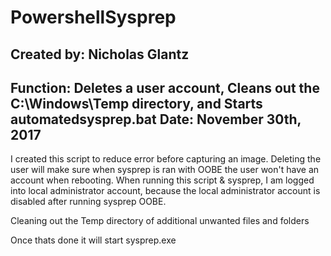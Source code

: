 # PowershellSysprep

## Created by: Nicholas Glantz
Function: Deletes a user account, Cleans out the C:\Windows\Temp directory, and Starts automatedsysprep.bat
Date: November 30th, 2017
--------------------------------------------

I created this script to reduce error before capturing an image. Deleting the user will make sure when sysprep is ran with OOBE the user won't have an account when rebooting. When running this script & sysprep, I am logged into local administrator account, because the local administrator account is disabled after running sysprep OOBE. 

Cleaning out the Temp directory of additional unwanted files and folders

Once thats done it will start sysprep.exe
